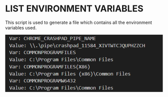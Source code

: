 # LIST ENVIRONMENT VARIABLES

This script is used to generate a file which contains all the environment variables used.

![](image.png)